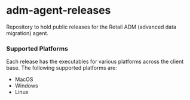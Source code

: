 # adm-agent-releases
Repository to hold public releases for the Retail ADM (advanced data migration) agent.

### Supported Platforms
Each release has the executables for various platforms across the client base. The following supported platforms are:

- MacOS
- Windows
- Linux
